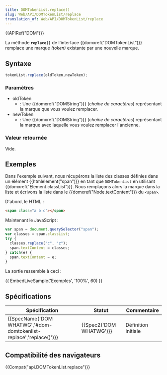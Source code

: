 ```yaml
---
title: DOMTokenList.replace()
slug: Web/API/DOMTokenList/replace
translation_of: Web/API/DOMTokenList/replace
---
```

{{APIRef("DOM")}}

La méthode **`replace()`** de l'interface {{domxref("DOMTokenList")}} remplace une marque _(token)_ existante par une nouvelle marque.

## Syntaxe

```js
tokenList.replace(oldToken,newToken);
```

### Paramètres

- oldToken
  - : Une {{domxref("DOMString")}} (_chaîne de caractères_) représentant la marque que vous voulez remplacer.
- newToken
  - : Une {{domxref("DOMString")}} (_chaîne de caractères_) représentant la marque avec laquelle vous voulez remplacer l'ancienne.

### Valeur retournée

Vide.

## Exemples

Dans l'exemple suivant, nous récupérons la liste des classes définies dans un élément {{htmlelement("span")}} en tant que `DOMTokenList` en utilisant {{domxref("Element.classList")}}. Nous remplaçons alors la marque dans la liste et écrivons la liste dans le {{domxref("Node.textContent")}} du `<span>`.

D'abord, le HTML :

```html
<span class="a b c"></span>
```

Maintenant le JavaScript :

```js
var span = document.querySelector("span");
var classes = span.classList;
try {
  classes.replace("c", "z");
  span.textContent = classes;
} catch(e) {
  span.textContent = e;
}
```

La sortie ressemble à ceci :

{{ EmbedLiveSample('Exemples', '100%', 60) }}

## Spécifications

| Spécification                                                                            | Statut                           | Commentaire         |
| ---------------------------------------------------------------------------------------- | -------------------------------- | ------------------- |
| {{SpecName('DOM WHATWG','#dom-domtokenlist-replace','replace()')}} | {{Spec2('DOM WHATWG')}} | Définition initiale |

## Compatibilité des navigateurs

{{Compat("api.DOMTokenList.replace")}}
